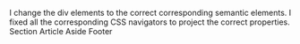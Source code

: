 I change the div elements to the correct corresponding semantic elements. 
I fixed all the corresponding CSS navigators to project the correct properties.
Section
Article
Aside
Footer
